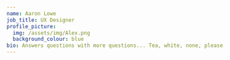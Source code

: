 ```yaml
---
name: Aaron Lowe
job_title: UX Designer
profile_picture:
  img: /assets/img/Alex.png
  background_colour: blue
bio: Answers questions with more questions... Tea, white, none, please!
---
```

